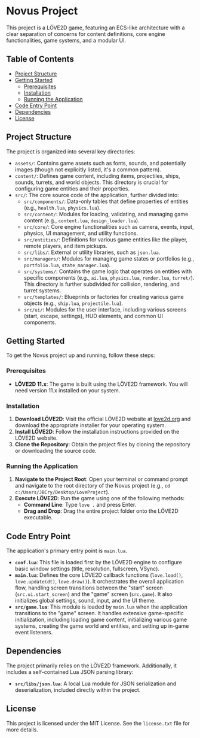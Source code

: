 # Novus Project

This project is a LÖVE2D game, featuring an ECS-like architecture with a clear separation of concerns for content definitions, core engine functionalities, game systems, and a modular UI.

## Table of Contents

*   [Project Structure](#project-structure)
*   [Getting Started](#getting-started)
    *   [Prerequisites](#prerequisites)
    *   [Installation](#installation)
    *   [Running the Application](#running-the-application)
*   [Code Entry Point](#code-entry-point)
*   [Dependencies](#dependencies)
*   [License](#license)

## Project Structure

The project is organized into several key directories:

*   `assets/`: Contains game assets such as fonts, sounds, and potentially images (though not explicitly listed, it's a common pattern).
*   `content/`: Defines game content, including items, projectiles, ships, sounds, turrets, and world objects. This directory is crucial for configuring game entities and their properties.
*   `src/`: The core source code of the application, further divided into:
    *   `src/components/`: Data-only tables that define properties of entities (e.g., `health.lua`, `physics.lua`).
    *   `src/content/`: Modules for loading, validating, and managing game content (e.g., `content.lua`, `design_loader.lua`).
    *   `src/core/`: Core engine functionalities such as camera, events, input, physics, UI management, and utility functions.
    *   `src/entities/`: Definitions for various game entities like the player, remote players, and item pickups.
    *   `src/libs/`: External or utility libraries, such as `json.lua`.
    *   `src/managers/`: Modules for managing game states or portfolios (e.g., `portfolio.lua`, `state_manager.lua`).
    *   `src/systems/`: Contains the game logic that operates on entities with specific components (e.g., `ai.lua`, `physics.lua`, `render.lua`, `turret/`). This directory is further subdivided for collision, rendering, and turret systems.
    *   `src/templates/`: Blueprints or factories for creating various game objects (e.g., `ship.lua`, `projectile.lua`).
    *   `src/ui/`: Modules for the user interface, including various screens (start, escape, settings), HUD elements, and common UI components.

## Getting Started

To get the Novus project up and running, follow these steps:

### Prerequisites

*   **LÖVE2D 11.x**: The game is built using the LÖVE2D framework. You will need version 11.x installed on your system.

### Installation

1.  **Download LÖVE2D**: Visit the official LÖVE2D website at [love2d.org](https://love2d.org) and download the appropriate installer for your operating system.
2.  **Install LÖVE2D**: Follow the installation instructions provided on the LÖVE2D website.
3.  **Clone the Repository**: Obtain the project files by cloning the repository or downloading the source code.

### Running the Application

1.  **Navigate to the Project Root**: Open your terminal or command prompt and navigate to the root directory of the Novus project (e.g., `cd c:/Users/JBCry/Desktop/LoveProject`).
2.  **Execute LÖVE2D**: Run the game using one of the following methods:
    *   **Command Line**: Type `love .` and press Enter.
    *   **Drag and Drop**: Drag the entire project folder onto the LÖVE2D executable.

## Code Entry Point

The application's primary entry point is `main.lua`.

*   **`conf.lua`**: This file is loaded first by the LÖVE2D engine to configure basic window settings (title, resolution, fullscreen, VSync).
*   **`main.lua`**: Defines the core LÖVE2D callback functions (`love.load()`, `love.update(dt)`, `love.draw()`). It orchestrates the overall application flow, handling screen transitions between the "start" screen (`src.ui.start_screen`) and the "game" screen (`src.game`). It also initializes global settings, sound, input, and the UI theme.
*   **`src/game.lua`**: This module is loaded by `main.lua` when the application transitions to the "game" screen. It handles extensive game-specific initialization, including loading game content, initializing various game systems, creating the game world and entities, and setting up in-game event listeners.

## Dependencies

The project primarily relies on the LÖVE2D framework. Additionally, it includes a self-contained Lua JSON parsing library:

*   **`src/libs/json.lua`**: A local Lua module for JSON serialization and deserialization, included directly within the project.

## License

This project is licensed under the MIT License. See the `license.txt` file for more details.